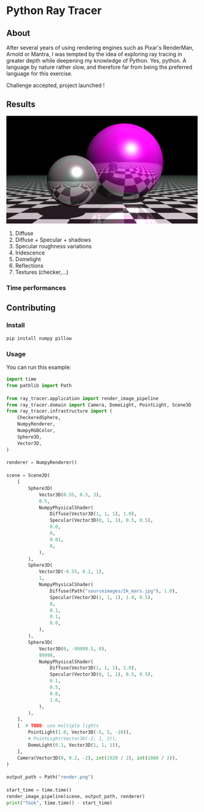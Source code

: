 # Python Ray Tracer

## About

After several years of using rendering engines such as Pixar's RenderMan, Arnold or Mantra, I was tempted by the idea of exploring ray tracing in greater depth while deepening my knowledge of Python.
Yes, python. A language by nature rather slow, and therefore far from being the preferred language for this exercise.

Challenge accepted, project launched !

## Results

![all_effects](docs/images/all_effects.png)

1. Diffuse
2. Diffuse + Specular + shadows
3. Specular roughness variations
4. Iridescence
5. Domelight
6. Reflections
7. Textures (checker,...)

### Time performances

## Contributing

### Install

```sh
pip install numpy pillow
```

### Usage

You can run this example:

```py
import time
from pathlib import Path

from ray_tracer.application import render_image_pipeline
from ray_tracer.domain import Camera, DomeLight, PointLight, Scene3D
from ray_tracer.infrastructure import (
    CheckeredSphere,
    NumpyRenderer,
    NumpyRGBColor,
    Sphere3D,
    Vector3D,
)

renderer = NumpyRenderer()

scene = Scene3D(
    [
        Sphere3D(
            Vector3D(0.55, 0.5, 3),
            0.5,
            NumpyPhysicalShader(
                Diffuse(Vector3D(1, 1, 1), 1.0),
                Specular(Vector3D(0, 1, 1), 0.5, 0.5),
                0.0,
                0,
                0.01,
                0,
            ),
        ),
        Sphere3D(
            Vector3D(-0.55, 0.1, 1),
            1,
            NumpyPhysicalShader(
                Diffuse(Path("sourceimages/2k_mars.jpg"), 1.0),
                Specular(Vector3D(1, 1, 1), 1.0, 0.5),
                0,
                0.1,
                0.1,
                0.0,
            ),
        ),
        Sphere3D(
            Vector3D(0, -99999.5, 0),
            99999,
            NumpyPhysicalShader(
                Diffuse(Vector3D(1, 1, 1), 1.0),
                Specular(Vector3D(0, 1, 1), 0.5, 0.5),
                0.1,
                0.5,
                0.0,
                1.0,
            ),
        ),
    ],
    [  # TODO: use multiple lights
        PointLight(1.0, Vector3D(-5, 5, -10)),
        # PointLight(Vector3D(-2, 1, 2)),
        DomeLight(0.1, Vector3D(1, 1, 1)),
    ],
    Camera(Vector3D(0, 0.2, -2), int(1920 / 2), int(1080 / 2)),
)

output_path = Path("render.png")

start_time = time.time()
render_image_pipeline(scene, output_path, renderer)
print("Took", time.time() - start_time)
```

